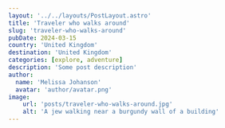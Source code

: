 ```yaml
---
layout: '../../layouts/PostLayout.astro'
title: 'Traveler who walks around'
slug: 'traveler-who-walks-around'
pubDate: 2024-03-15
country: 'United Kingdom'
destination: 'United Kingdom'
categories: [explore, adventure]
description: 'Some post description'
author:
  name: 'Melissa Johanson'
  avatar: 'author/avatar.png'
image:
    url: 'posts/traveler-who-walks-around.jpg'
    alt: 'A jew walking near a burgundy wall of a building'
---
```

